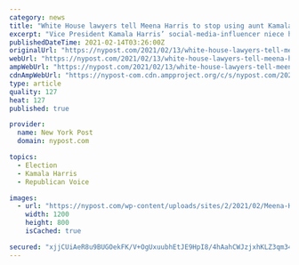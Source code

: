 ```yaml
---
category: news
title: "White House lawyers tell Meena Harris to stop using aunt Kamala to build brand: report"
excerpt: "Vice President Kamala Harris’ social-media-influencer niece has long used her aunt’s fame to boost her own personal brand — but now that Harris has entered the White House, aides have become"
publishedDateTime: 2021-02-14T03:26:00Z
originalUrl: "https://nypost.com/2021/02/13/white-house-lawyers-tell-meena-harris-to-stop-using-aunt-kamala-for-brand-report/"
webUrl: "https://nypost.com/2021/02/13/white-house-lawyers-tell-meena-harris-to-stop-using-aunt-kamala-for-brand-report/"
ampWebUrl: "https://nypost.com/2021/02/13/white-house-lawyers-tell-meena-harris-to-stop-using-aunt-kamala-for-brand-report/amp/"
cdnAmpWebUrl: "https://nypost-com.cdn.ampproject.org/c/s/nypost.com/2021/02/13/white-house-lawyers-tell-meena-harris-to-stop-using-aunt-kamala-for-brand-report/amp/"
type: article
quality: 127
heat: 127
published: true

provider:
  name: New York Post
  domain: nypost.com

topics:
  - Election
  - Kamala Harris
  - Republican Voice

images:
  - url: "https://nypost.com/wp-content/uploads/sites/2/2021/02/Meena-Harris.jpg?quality=90&strip=all&w=1200"
    width: 1200
    height: 800
    isCached: true

secured: "xjjCUiAeR8u9BUGOekFK/V+OgUxuubhEtJE9HpI8/4hAahCWJzjxhKLZ3qm340tSPyNM0ik59MSUjWjMRi5diBmib6ndYjWzUe0A8myqBgH4dDuiqS5/LL2c+ZQ7M8gQeJ203g9vQ5/0TlUKrZQbrXXjuzG3lwJMOsusNzWANMZErDYYLCRfs9ncaPHhXc0Lll3CRfL9WsXxdiWy+loPE5jV9Io2qS1TXQDIEo+Tv3SvuBTHFKAvXSjQ9vICXt5+omUZYy9YdBLNJWlb+lq3IBkWQHLJzye75FMqvmrkUAJNuihp/8eTDK7GoXqBVEThxcCe+06iL21WKGgGX0cOh2McK15pEuB9hDJhLjQbjMA=;aH2obErotqTmMR7HzIZD4Q=="
---
```


